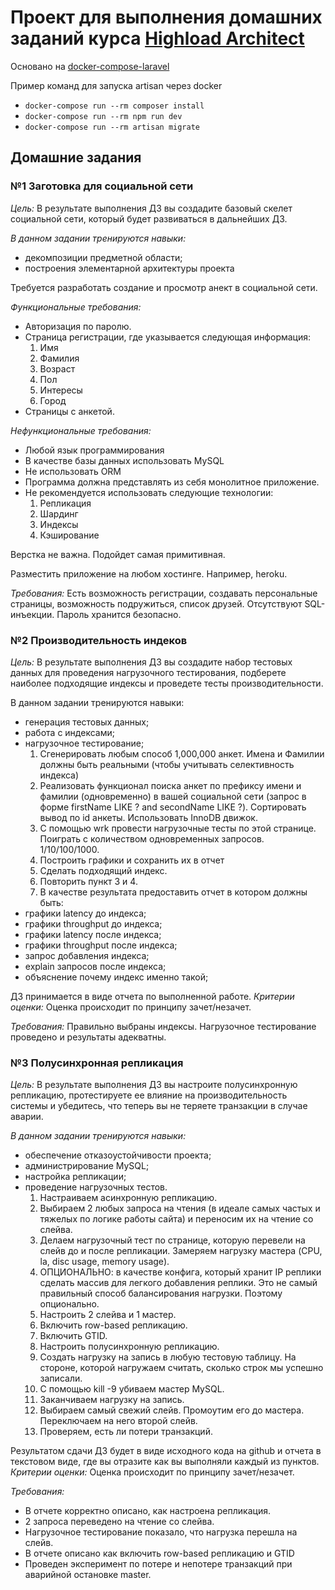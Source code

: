 # Проект для выполнения домашних заданий курса [Highload Architect](https://otus.ru/lessons/highloadarchitect/)


Основано на [docker-compose-laravel](https://github.com/aschmelyun/docker-compose-laravel)

Пример команд для запуска artisan через docker

- `docker-compose run --rm composer install`
- `docker-compose run --rm npm run dev`
- `docker-compose run --rm artisan migrate` 

## Домашние задания

### №1 Заготовка для социальной сети

*Цель:* В результате выполнения ДЗ вы создадите базовый скелет социальной сети, который будет развиваться в дальнейших ДЗ.

*В данном задании тренируются навыки:*
- декомпозиции предметной области;
- построения элементарной архитектуры проекта

Требуется разработать создание и просмотр анект в социальной сети.

*Функциональные требования:*
- Авторизация по паролю.
- Страница регистрации, где указывается следующая информация:
    1) Имя
    1) Фамилия
    1) Возраст
    1) Пол
    1) Интересы
    1) Город
- Страницы с анкетой.

*Нефункциональные требования:*
- Любой язык программирования
- В качестве базы данных использовать MySQL
- Не использовать ORM
- Программа должна представлять из себя монолитное приложение.
- Не рекомендуется использовать следующие технологии:
    1) Репликация
    1) Шардинг
    1) Индексы
    1) Кэширование


Верстка не важна. Подойдет самая примитивная.

Разместить приложение на любом хостинге. Например, heroku.

*Требования:*
Есть возможность регистрации, создавать персональные страницы, возможность подружиться, список друзей.
Отсутствуют SQL-инъекции.
Пароль хранится безопасно.

### №2 Производительность индеков

*Цель:* В результате выполнения ДЗ вы создадите набор тестовых данных для проведения нагрузочного тестирования, подберете наиболее подходящие индексы и проведете тесты производительности.

В данном задании тренируются навыки:
- генерация тестовых данных;
- работа с индексами;
- нагрузочное тестирование;
    1) Сгенерировать любым способ 1,000,000 анкет. Имена и Фамилии должны быть реальными (чтобы учитывать селективность индекса)
    1) Реализовать функционал поиска анкет по префиксу имени и фамилии (одновременно) в вашей социальной сети (запрос в форме firstName LIKE ? and secondName LIKE ?). Сортировать вывод по id анкеты. Использовать InnoDB движок.
    1) С помощью wrk провести нагрузочные тесты по этой странице. Поиграть с количеством одновременных запросов. 1/10/100/1000.
    1) Построить графики и сохранить их в отчет
    1) Сделать подходящий индекс.
    1) Повторить пункт 3 и 4.
    1) В качестве результата предоставить отчет в котором должны быть:
- графики latency до индекса;
- графики throughput до индекса;
- графики latency после индекса;
- графики throughput после индекса;
- запрос добавления индекса;
- explain запросов после индекса;
- объяснение почему индекс именно такой;

ДЗ принимается в виде отчета по выполненной работе.
*Критерии оценки:* Оценка происходит по принципу зачет/незачет.

*Требования:*
Правильно выбраны индексы.
Нагрузочное тестирование проведено и результаты адекватны.

### №3 Полусинхронная репликация 

*Цель:* В результате выполнения ДЗ вы настроите полусинхронную репликацию, протестируете ее влияние на производительность системы и убедитесь, что теперь вы не теряете транзакции в случае аварии.

*В данном задании тренируются навыки:*
- обеспечение отказоустойчивости проекта;
- администрирование MySQL;
- настройка репликации;
- проведение нагрузочных тестов.
    1) Настраиваем асинхронную репликацию.
    1) Выбираем 2 любых запроса на чтения (в идеале самых частых и тяжелых по логике работы сайта) и переносим их на чтение со слейва.
    1) Делаем нагрузочный тест по странице, которую перевели на слейв до и после репликации. Замеряем нагрузку мастера (CPU, la, disc usage, memory usage).
    1) ОПЦИОНАЛЬНО: в качестве конфига, который хранит IP реплики сделать массив для легкого добавления реплики. Это не самый правильный способ балансирования нагрузки. Поэтому опционально.
    1) Настроить 2 слейва и 1 мастер.
    1) Включить row-based репликацию.
    1) Включить GTID.
    1) Настроить полусинхронную репликацию.
    1) Создать нагрузку на запись в любую тестовую таблицу. На стороне, которой нагружаем считать, сколько строк мы успешно записали.
    1) С помощью kill -9 убиваем мастер MySQL.
    1) Заканчиваем нагрузку на запись.
    1) Выбираем самый свежий слейв. Промоутим его до мастера. Переключаем на него второй слейв.
    1) Проверяем, есть ли потери транзакций.

Результатом сдачи ДЗ будет в виде исходного кода на github и отчета в текстовом виде, где вы отразите как вы выполняли каждый из пунктов.
*Критерии оценки:* Оценка происходит по принципу зачет/незачет.

*Требования:*
- В отчете корректно описано, как настроена репликация.
- 2 запроса переведено на чтение со слейва.
- Нагрузочное тестирование показало, что нагрузка перешла на слейв.
- В отчете описано как включить row-based репликацию и GTID
- Проведен эксперимент по потере и непотере транзакций при аварийной остановке master.